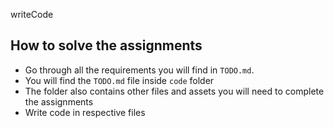 writeCode

## How to solve the assignments

- Go through all the requirements you will find in `TODO.md`.
- You will find the `TODO.md` file inside `code` folder
- The folder also contains other files and assets you will need to complete the assignments
- Write code in respective files
